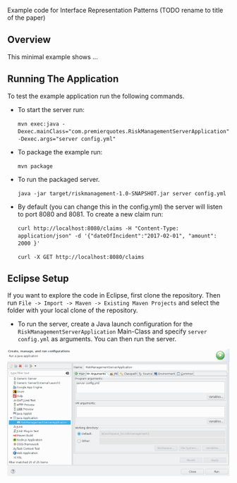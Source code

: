 Example code for Interface Representation Patterns (TODO rename to title of the paper)

## Overview

This minimal example shows ...

## Running The Application

To test the example application run the following commands.

* To start the server run:

	```mvn exec:java -Dexec.mainClass="com.premierquotes.RiskManagementServerApplication" -Dexec.args="server config.yml"```

* To package the example run:

	```mvn package```

* To run the packaged server.

	```java -jar target/riskmanagement-1.0-SNAPSHOT.jar server config.yml```

* By default (you can change this in the config.yml) the server will listen to port 8080 and 8081. To create a new claim run:

	```curl http://localhost:8080/claims -H "Content-Type: application/json" -d '{"dateOfIncident":"2017-02-01", "amount": 2000 }'```
	
	```curl -X GET http://localhost:8080/claims```


## Eclipse Setup

If you want to explore the code in Eclipse, first clone the repository. Then run ```File -> Import -> Maven -> Existing Maven Projects``` and select the folder with your local clone of the repository. 

* To run the server, create a Java launch configuration for the ```RiskManagementServerApplication``` Main-Class and specify ```server config.yml``` as arguments. You can then run the server.

![Launch Configuration](https://raw.githubusercontent.com/web-apis/riskmanagement-server/master/img/eclipse-launch-configuration.png)
